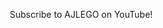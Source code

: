 Subscribe to AJLEGO on YouTube!
<html lang="en">
<head>
    <meta charset="UTF-8">
    <meta name="viewport" content="width=device-width, initial-scale=1.0, maximum-scale=1.0, user-scalable=no">
    <title>LEGO Clone Trooper Clicker</title>
    <style>
        * {
            margin: 0;
            padding: 0;
            box-sizing: border-box;
            user-select: none;
            -webkit-user-select: none;
            -moz-user-select: none;
            -ms-user-select: none;
            -webkit-tap-highlight-color: transparent;
        }
        
        body {
            font-family: 'Arial', sans-serif;
            background: linear-gradient(135deg, #1e3c72 0%, #2a5298 100%);
            color: white;
            height: 100vh;
            overflow: hidden;
            display: flex;
            flex-direction: column;
        }
        
        .credit {
            position: absolute;
            top: 10px;
            right: 10px;
            font-size: 0.7em;
            font-weight: bold;
            color: rgba(255,255,255,0.8);
            text-shadow: 2px 2px 4px rgba(0,0,0,0.5);
            letter-spacing: 1px;
            z-index: 100;
        }
        
        h1 {
            text-align: center;
            padding: 10px;
            text-shadow: 2px 2px 4px rgba(0,0,0,0.5);
            font-size: clamp(1.2em, 5vw, 2em);
        }
        
        .container {
            display: flex;
            flex: 1;
            overflow: hidden;
            gap: 10px;
            padding: 10px;
        }
        
        .middle-display {
            flex: 2;
            background: rgba(255,255,255,0.15);
            backdrop-filter: blur(10px);
            border-radius: 15px;
            padding: 20px;
            position: relative;
            overflow: hidden;
            box-shadow: 0 8px 32px rgba(0,0,0,0.3);
            min-height: 200px;
        }
        
        .support-icon-display {
            position: absolute;
            width: 60px;
            height: 80px;
            display: flex;
            align-items: center;
            justify-content: center;
        }
        
        .support-icon-display .icon {
            width: 100%;
            height: auto;
            filter: drop-shadow(0 2px 4px rgba(0,0,0,0.5));
        }
        
        .support-icon-display .emoji-fallback {
            font-size: 2.5em;
            filter: drop-shadow(0 2px 4px rgba(0,0,0,0.5));
        }
        
        .empty-message {
            position: absolute;
            top: 50%;
            left: 50%;
            transform: translate(-50%, -50%);
            color: rgba(255,255,255,0.5);
            font-size: 1.2em;
            text-align: center;
            width: 80%;
        }
        
        .more-troopers {
            position: absolute;
            bottom: 10px;
            left: 50%;
            transform: translateX(-50%);
            color: #ffd700;
            font-size: 1.5em;
            font-weight: bold;
            text-align: center;
            background: rgba(0,0,0,0.7);
            padding: 10px 20px;
            border-radius: 10px;
        }
        
        .support-icon-display .count {
            font-size: 1.5em;
            font-weight: bold;
            color: #ffd700;
            text-shadow: 2px 2px 4px rgba(0,0,0,0.5);
        }
        
        .clicker-section {
            background: rgba(255,255,255,0.1);
            backdrop-filter: blur(10px);
            border-radius: 15px;
            padding: 15px;
            text-align: center;
            flex: 1;
            display: flex;
            flex-direction: column;
            justify-content: space-around;
            box-shadow: 0 8px 32px rgba(0,0,0,0.3);
        }
        
        .counter {
            font-size: clamp(2em, 8vw, 3em);
            font-weight: bold;
            text-shadow: 2px 2px 4px rgba(0,0,0,0.5);
        }
        
        .brick {
            width: clamp(120px, 30vw, 180px);
            height: clamp(120px, 30vw, 180px);
            cursor: pointer;
            position: relative;
            margin: 10px auto;
            transition: transform 0.2s ease, filter 0.2s ease;
            filter: drop-shadow(0 5px 15px rgba(0,0,0,0.6));
            -webkit-user-drag: none;
        }
        
        .brick:hover {
            transform: scale(1.1);
            filter: drop-shadow(0 8px 25px rgba(100,200,255,0.8)) brightness(1.1);
        }
        
        .brick:active {
            transform: scale(0.95);
            filter: drop-shadow(0 3px 10px rgba(255,255,255,0.9)) brightness(1.2);
        }
        
        .helmet {
            width: 100%;
            height: 100%;
            position: relative;
        }
        
        .helmet-image {
            width: 100%;
            height: 100%;
            object-fit: contain;
            filter: contrast(1.1) saturate(1.1);
            pointer-events: none;
            -webkit-user-drag: none;
        }
        
        .helmet-image-fallback {
            width: 100%;
            height: 100%;
            display: flex;
            align-items: center;
            justify-content: center;
            font-size: 4em;
        }
        
        .stats {
            background: rgba(255,255,255,0.1);
            padding: 10px;
            border-radius: 10px;
            font-size: clamp(0.8em, 2.5vw, 1em);
        }
        
        .stat-line {
            margin: 5px 0;
        }
        
        .upgrades-container {
            flex: 1.5;
            display: flex;
            flex-direction: column;
            gap: 10px;
            overflow: hidden;
        }
        
        .upgrades-section {
            background: rgba(255,255,255,0.1);
            backdrop-filter: blur(10px);
            border-radius: 15px;
            padding: 15px;
            flex: 1;
            display: flex;
            flex-direction: column;
            box-shadow: 0 8px 32px rgba(0,0,0,0.3);
            overflow: visible;
            position: relative;
        }
        
        .upgrades-section h2 {
            font-size: clamp(1em, 3vw, 1.5em);
            margin-bottom: 10px;
            text-align: center;
        }
        
        .upgrades-list {
            flex: 1;
            overflow-y: auto;
            overflow-x: visible;
            position: relative;
        }
        
        .upgrade {
            background: rgba(255,255,255,0.15);
            border-radius: 8px;
            padding: 10px;
            margin: 8px 0;
            cursor: pointer;
            transition: all 0.2s;
            border: 2px solid transparent;
            font-size: clamp(0.7em, 2vw, 0.9em);
            position: relative;
            display: flex;
            justify-content: space-between;
            align-items: center;
            z-index: 1;
        }
        
        .upgrade:hover {
            z-index: 100;
        }
        
        .upgrade:hover:not(.disabled) {
            background: rgba(255,255,255,0.25);
            border-color: #ffd700;
        }
        
        .upgrade.disabled {
            opacity: 0.5;
            cursor: not-allowed;
        }
        
        .upgrade-title {
            font-weight: bold;
            flex: 1;
        }
        
        .upgrade-details {
            display: none;
            position: absolute;
            top: 0;
            right: calc(100% + 10px);
            width: 220px;
            background: rgba(20,20,20,0.98);
            padding: 12px;
            border-radius: 8px;
            z-index: 1000;
            border: 2px solid #ffd700;
            box-shadow: 0 4px 20px rgba(0,0,0,0.8);
            color: white;
            white-space: normal;
        }
        
        .upgrade:hover .upgrade-details {
            display: block;
        }
        
        .upgrade-desc {
            opacity: 1;
            margin: 5px 0;
            font-size: 0.95em;
            color: #ffffff;
        }
        
        .upgrade-cost {
            color: #ffd700;
            font-weight: bold;
            font-size: 1.2em;
            margin-left: 10px;
        }
        
        .upgrade-owned {
            color: #90EE90;
            margin-top: 5px;
            font-size: 0.95em;
        }
        
        .support-upgrade {
            border-left: 3px solid #ffd700;
        }
        
        .trooper-icon {
            font-size: 2em;
        }
        
        @media (max-width: 768px) {
            .container {
                flex-direction: column;
            }
            
            .clicker-section {
                flex: 0 0 auto;
                max-height: 40vh;
            }
            
            .upgrades-container {
                flex-direction: row;
                flex: 1;
            }
            
            .middle-display {
                order: 3;
            }
            
            .upgrade-details {
                right: auto;
                left: calc(100% + 10px);
            }
        }
    </style>
</head>
<body>
    <div class="credit">MADE BY AJ LEGO</div>
    <h1>🧱 LEGO Clone Trooper Clicker 🧱</h1>
    
    <div class="container">
        <div class="clicker-section">
            <div class="trooper-icon">🪖</div>
            <div class="counter" id="trooperCount">0</div>
            <div style="font-size: clamp(0.9em, 2.5vw, 1.2em); margin: 5px 0;">Clone Troopers</div>
            
            <div class="brick" id="brick">
                <div class="helmet">
                    <img src="https://i.imgur.com/PjHMSnO.jpeg" 
                         alt="Clone Trooper Helmet" 
                         class="helmet-image"
                         onerror="this.style.display='none'; this.nextElementSibling.style.display='flex';">
                    <div class="helmet-image-fallback" style="display:none;">🪖</div>
                </div>
            </div>
            
            <div class="stats">
                <div class="stat-line">Per Click: <span id="perClick">1</span></div>
                <div class="stat-line">Per Second: <span id="perSecond">0</span></div>
            </div>
        </div>
        
        <div class="middle-display" id="middleDisplay"></div>
        
        <div class="upgrades-container">
            <div class="upgrades-section">
                <h2>🛠️ Support</h2>
                <div class="upgrades-list" id="supportContainer"></div>
            </div>
            
            <div class="upgrades-section">
                <h2>⬆️ Upgrades</h2>
                <div class="upgrades-list" id="upgradesContainer"></div>
            </div>
        </div>
    </div>

    <script>
        let totalTroopersProduced = 0;
        let troopers = 0;
        let clickPower = 1;
        let troopersPerSecond = 0;
        
        const upgrades = [
            {
                id: 'click1',
                name: 'Better Molds',
                desc: '+1 click power',
                baseCost: 10,
                cost: 10,
                owned: 0,
                effect: () => { clickPower += 1; },
                costMultiplier: 1.5
            },
            {
                id: 'auto1',
                name: 'Clone Cadets',
                desc: '+1 trooper/sec',
                baseCost: 25,
                cost: 25,
                owned: 0,
                effect: () => {},
                costMultiplier: 1.3
            },
            {
                id: 'auto2',
                name: 'Training Facility',
                desc: '+5 troopers/sec',
                baseCost: 150,
                cost: 150,
                owned: 0,
                effect: () => {},
                costMultiplier: 1.3
            },
            {
                id: 'click2',
                name: 'Advanced Assembly',
                desc: '+5 click power',
                baseCost: 500,
                cost: 500,
                owned: 0,
                effect: () => { clickPower += 5; },
                costMultiplier: 1.6
            },
            {
                id: 'auto3',
                name: 'Kamino Cloning Vats',
                desc: '+25 troopers/sec',
                baseCost: 1000,
                cost: 1000,
                owned: 0,
                effect: () => {},
                costMultiplier: 1.3
            },
            {
                id: 'click3',
                name: 'Mass Production',
                desc: '+25 click power',
                baseCost: 5000,
                cost: 5000,
                owned: 0,
                effect: () => { clickPower += 25; },
                costMultiplier: 1.8
            },
            {
                id: 'auto4',
                name: 'Clone Army Factory',
                desc: '+100 troopers/sec',
                baseCost: 7500,
                cost: 7500,
                owned: 0,
                effect: () => {},
                costMultiplier: 1.3
            },
            {
                id: 'auto5',
                name: 'Republic Armada',
                desc: '+500 troopers/sec',
                baseCost: 40000,
                cost: 40000,
                owned: 0,
                effect: () => {},
                costMultiplier: 1.3
            }
        ];
        
        const supportUpgrades = [
            {
                id: 'support1',
                name: 'Efficient Training',
                desc: 'Clone Cadets 2x',
                icon: '🎓',
                baseCost: 250,
                cost: 250,
                owned: 0,
                requires: 'auto1',
                revealAt: 100,
                upgradeId: 'auto1',
                effect: () => {},
                costMultiplier: 8
            },
            {
                id: 'support2',
                name: 'Enhanced Facilities',
                desc: 'Training Facilities 2x',
                icon: '🏢',
                baseCost: 1500,
                cost: 1500,
                owned: 0,
                requires: 'auto2',
                revealAt: 500,
                upgradeId: 'auto2',
                effect: () => {},
                costMultiplier: 8
            },
            {
                id: 'support3',
                name: 'Optimized Cloning',
                desc: 'Kamino Vats 2x',
                icon: '🧬',
                baseCost: 10000,
                cost: 10000,
                owned: 0,
                requires: 'auto3',
                revealAt: 2500,
                upgradeId: 'auto3',
                effect: () => {},
                costMultiplier: 8
            },
            {
                id: 'support4',
                name: 'Automated Production',
                desc: 'Clone Factories 2x',
                icon: '🏭',
                baseCost: 75000,
                cost: 75000,
                owned: 0,
                requires: 'auto4',
                revealAt: 25000,
                upgradeId: 'auto4',
                effect: () => {},
                costMultiplier: 8
            },
            {
                id: 'support5',
                name: 'Fleet Coordination',
                desc: 'Republic Armadas 2x',
                icon: '🚀',
                baseCost: 400000,
                cost: 400000,
                owned: 0,
                requires: 'auto5',
                revealAt: 100000,
                upgradeId: 'auto5',
                effect: () => {},
                costMultiplier: 8
            },
            {
                id: 'support6',
                name: 'Master Builder',
                desc: '+10 click power',
                icon: '🔨',
                baseCost: 7500,
                cost: 7500,
                owned: 0,
                requires: 'click2',
                revealAt: 1250,
                effect: () => { 
                    clickPower += 10;
                },
                costMultiplier: 3
            }
        ];
        
        const brick = document.getElementById('brick');
        const trooperCount = document.getElementById('trooperCount');
        const perClick = document.getElementById('perClick');
        const perSecond = document.getElementById('perSecond');
        const upgradesContainer = document.getElementById('supportContainer');
        const supportContainer = document.getElementById('upgradesContainer');
        const middleDisplay = document.getElementById('middleDisplay');
        
        brick.addEventListener('click', () => {
            troopers += clickPower;
            totalTroopersProduced += clickPower;
            updateDisplay();
            updateUpgrades();
        });
        
        function calculateTroopersPerSecond() {
            let total = 0;
            
            upgrades.forEach(upgrade => {
                if (upgrade.id.startsWith('auto')) {
                    let multiplier = 1;
                    
                    supportUpgrades.forEach(support => {
                        if (support.upgradeId === upgrade.id && support.owned > 0) {
                            multiplier *= Math.pow(2, support.owned);
                        }
                    });
                    
                    if (upgrade.id === 'auto1') total += upgrade.owned * 1 * multiplier;
                    else if (upgrade.id === 'auto2') total += upgrade.owned * 5 * multiplier;
                    else if (upgrade.id === 'auto3') total += upgrade.owned * 25 * multiplier;
                    else if (upgrade.id === 'auto4') total += upgrade.owned * 100 * multiplier;
                    else if (upgrade.id === 'auto5') total += upgrade.owned * 500 * multiplier;
                }
            });
            
            return total;
        }
        
        function buyUpgrade(upgrade) {
            if (troopers >= upgrade.cost) {
                troopers -= upgrade.cost;
                upgrade.owned++;
                upgrade.effect();
                upgrade.cost = Math.floor(upgrade.baseCost * Math.pow(upgrade.costMultiplier, upgrade.owned));
                troopersPerSecond = calculateTroopersPerSecond();
                updateDisplay();
                updateUpgrades();
            }
        }
        
        function buySupportUpgrade(upgrade) {
            if (troopers >= upgrade.cost) {
                troopers -= upgrade.cost;
                upgrade.owned++;
                upgrade.effect();
                upgrade.cost = Math.floor(upgrade.baseCost * Math.pow(upgrade.costMultiplier, upgrade.owned));
                troopersPerSecond = calculateTroopersPerSecond();
                updateDisplay();
                updateUpgrades();
            }
        }
        
        function renderUpgrades() {
            upgradesContainer.innerHTML = '';
            supportContainer.innerHTML = '';
            
            upgrades.forEach(upgrade => {
                const div = document.createElement('div');
                const canAfford = troopers >= upgrade.cost;
                div.className = 'upgrade' + (canAfford ? '' : ' disabled');
                
                const icon = upgrade.id.includes('click') ? '👆' : '⚙️';
                
                div.innerHTML = `
                    <div class="upgrade-title">${icon} ${upgrade.name}</div>
                    <div class="upgrade-cost">${upgrade.cost.toLocaleString()}</div>
                    <div class="upgrade-details">
                        <div class="upgrade-desc">${upgrade.desc}</div>
                        <div class="upgrade-owned">Owned: ${upgrade.owned}</div>
                    </div>
                `;
                
                if (canAfford) {
                    div.onclick = () => buyUpgrade(upgrade);
                }
                
                upgradesContainer.appendChild(div);
            });
            
            supportUpgrades.forEach(upgrade => {
                const requiredUpgrade = upgrades.find(u => u.id === upgrade.requires);
                const requirementMet = requiredUpgrade && requiredUpgrade.owned > 0;
                const trooperThresholdMet = totalTroopersProduced >= upgrade.revealAt;
                
                if (requirementMet && trooperThresholdMet) {
                    const div = document.createElement('div');
                    const canAfford = troopers >= upgrade.cost;
                    div.className = 'upgrade support-upgrade' + (canAfford ? '' : ' disabled');
                    div.innerHTML = `
                        <div class="upgrade-title">${upgrade.icon} ${upgrade.name}</div>
                        <div class="upgrade-cost">${upgrade.cost.toLocaleString()}</div>
                        <div class="upgrade-details">
                            <div class="upgrade-desc">${upgrade.desc}</div>
                            <div class="upgrade-owned">Owned: ${upgrade.owned}</div>
                        </div>
                    `;
                    
                    if (canAfford) {
                        div.onclick = () => buySupportUpgrade(upgrade);
                    }
                    
                    supportContainer.appendChild(div);
                }
            });
        }
        
        let trooperPositions = [];
        
        function renderMiddleDisplay() {
            const trooperCount = Math.floor(troopers);
            const maxDisplay = 50;
            const displayCount = Math.min(trooperCount, maxDisplay);
            
            // Generate new positions only if we need more
            const containerWidth = middleDisplay.offsetWidth - 80;
            const containerHeight = middleDisplay.offsetHeight - 100;
            
            while (trooperPositions.length < displayCount) {
                trooperPositions.push({
                    x: Math.random() * Math.max(containerWidth, 100),
                    y: Math.random() * Math.max(containerHeight, 100)
                });
            }
            
            // Remove excess positions if trooper count decreased
            if (trooperPositions.length > displayCount) {
                trooperPositions = trooperPositions.slice(0, displayCount);
            }
            
            middleDisplay.innerHTML = '';
            
            if (displayCount === 0) {
                middleDisplay.innerHTML = '<div class="empty-message">Build your Clone Army!</div>';
            } else {
                for (let i = 0; i < displayCount; i++) {
                    const trooperDiv = document.createElement('div');
                    trooperDiv.className = 'support-icon-display';
                    
                    trooperDiv.style.left = trooperPositions[i].x + 'px';
                    trooperDiv.style.top = trooperPositions[i].y + 'px';
                    
                    trooperDiv.innerHTML = `
                        <img src="https://i.imgur.com/yILCffJ.png" 
                             alt="Clone Trooper" 
                             class="icon"
                             onerror="this.style.display='none'; this.nextElementSibling.style.display='block';">
                        <div class="emoji-fallback" style="display:none;">🪖</div>
                    `;
                    middleDisplay.appendChild(trooperDiv);
                }
                
                if (trooperCount > maxDisplay) {
                    const moreDiv = document.createElement('div');
                    moreDiv.className = 'more-troopers';
                    moreDiv.textContent = `+${trooperCount - maxDisplay} more!`;
                    middleDisplay.appendChild(moreDiv);
                }
            }
        }
        
        function updateDisplay() {
            trooperCount.textContent = Math.floor(troopers).toLocaleString();
            perClick.textContent = clickPower.toLocaleString();
            perSecond.textContent = troopersPerSecond.toLocaleString();
            renderMiddleDisplay();
        }
        
        function updateUpgrades() {
            renderUpgrades();
        }
        
        let lastAffordableState = [...upgrades, ...supportUpgrades].map(u => troopers >= u.cost);
        
        let lastUpdateTime = Date.now();
        setInterval(() => {
            const generated = troopersPerSecond / 10;
            troopers += generated;
            totalTroopersProduced += generated;
            const now = Date.now();
            if (now - lastUpdateTime >= 100) {
                updateDisplay();
                
                const currentAffordableState = [...upgrades, ...supportUpgrades].map(u => troopers >= u.cost);
                const stateChanged = currentAffordableState.some((state, i) => state !== lastAffordableState[i]);
                
                if (stateChanged) {
                    updateUpgrades();
                    lastAffordableState = currentAffordableState;
                }
                
                lastUpdateTime = now;
            }
        }, 100);
        
        updateDisplay();
    </script>
</body>
</html>

